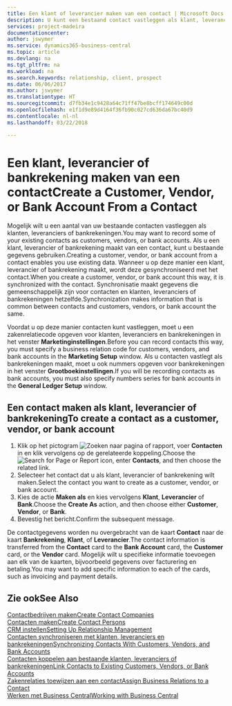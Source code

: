 ```yaml
---
title: Een klant of leverancier maken van een contact | Microsoft Docs
description: U kunt een bestaand contact vastleggen als klant, leverancier of bankrekening met bestaande gegevens en een zakenrelatie opgeven.
services: project-madeira
documentationcenter: 
author: jswymer
ms.service: dynamics365-business-central
ms.topic: article
ms.devlang: na
ms.tgt_pltfrm: na
ms.workload: na
ms.search.keywords: relationship, client, prospect
ms.date: 06/06/2017
ms.author: jswymer
ms.translationtype: HT
ms.sourcegitcommit: d7fb34e1c9428a64c71ff47be8bcff174649c00d
ms.openlocfilehash: e1f1d9e89d4164f36fb90c027cd636da67bc40d9
ms.contentlocale: nl-nl
ms.lasthandoff: 03/22/2018

---
```

# <a name="create-a-customer-vendor-or-bank-account-from-a-contact"></a><span data-ttu-id="ceb7a-103">Een klant, leverancier of bankrekening maken van een contact</span><span class="sxs-lookup"><span data-stu-id="ceb7a-103">Create a Customer, Vendor, or Bank Account From a Contact</span></span>
<span data-ttu-id="ceb7a-104">Mogelijk wilt u een aantal van uw bestaande contacten vastleggen als klanten, leveranciers of bankrekeningen.</span><span class="sxs-lookup"><span data-stu-id="ceb7a-104">You may want to record some of your existing contacts as customers, vendors, or bank accounts.</span></span> <span data-ttu-id="ceb7a-105">Als u een klant, leverancier of bankrekening maakt van een contact, kunt u bestaande gegevens gebruiken.</span><span class="sxs-lookup"><span data-stu-id="ceb7a-105">Creating a customer, vendor, or bank account from a contact enables you use existing data.</span></span> <span data-ttu-id="ceb7a-106">Wanneer u op deze manier een klant, leverancier of bankrekening maakt, wordt deze gesynchroniseerd met het contact.</span><span class="sxs-lookup"><span data-stu-id="ceb7a-106">When you create a customer, vendor, or bank account this way, it is synchronized with the contact.</span></span> <span data-ttu-id="ceb7a-107">Synchronisatie maakt gegevens die gemeenschappelijk zijn voor contacten en klanten, leveranciers of bankrekeningen hetzelfde.</span><span class="sxs-lookup"><span data-stu-id="ceb7a-107">Synchronization makes information that is common between contacts and customers, vendors, or bank account the same.</span></span>

<span data-ttu-id="ceb7a-108">Voordat u op deze manier contacten kunt vastleggen, moet u een zakenrelatiecode opgeven voor klanten, leveranciers en bankrekeningen in het venster **Marketinginstellingen**.</span><span class="sxs-lookup"><span data-stu-id="ceb7a-108">Before you can record contacts this way, you must specify a business relation code for customers, vendors, and bank accounts in the **Marketing Setup** window.</span></span> <span data-ttu-id="ceb7a-109">Als u contacten vastlegt als bankrekeningen maakt, moet u ook nummers opgeven voor bankrekeningen in het venster **Grootboekinstellingen**.</span><span class="sxs-lookup"><span data-stu-id="ceb7a-109">If you will be recording contacts as bank accounts, you must also specify numbers series for bank accounts in the **General Ledger Setup** window.</span></span>

## <a name="to-create-a-contact-as-a-customer-vendor-or-bank-account"></a><span data-ttu-id="ceb7a-110">Een contact maken als klant, leverancier of bankrekening</span><span class="sxs-lookup"><span data-stu-id="ceb7a-110">To create a contact as a customer, vendor, or bank account</span></span>
1. <span data-ttu-id="ceb7a-111">Klik op het pictogram ![Zoeken naar pagina of rapport](media/ui-search/search_small.png "pictogram Zoeken naar pagina of rapport"), voer **Contacten** in en klik vervolgens op de gerelateerde koppeling.</span><span class="sxs-lookup"><span data-stu-id="ceb7a-111">Choose the ![Search for Page or Report](media/ui-search/search_small.png "Search for Page or Report icon") icon, enter **Contacts**, and then choose the related link.</span></span>
2. <span data-ttu-id="ceb7a-112">Selecteer het contact dat u als klant, leverancier of bankrekening wilt maken.</span><span class="sxs-lookup"><span data-stu-id="ceb7a-112">Select the contact you want to create as a customer, vendor, or bank account.</span></span>
3. <span data-ttu-id="ceb7a-113">Kies de actie **Maken als** en kies vervolgens **Klant**, **Leverancier** of **Bank**.</span><span class="sxs-lookup"><span data-stu-id="ceb7a-113">Choose the **Create As** action, and then choose either **Customer**, **Vendor**, or **Bank**.</span></span>
4. <span data-ttu-id="ceb7a-114">Bevestig het bericht.</span><span class="sxs-lookup"><span data-stu-id="ceb7a-114">Confirm the subsequent message.</span></span>

<span data-ttu-id="ceb7a-115">De contactgegevens worden nu overgebracht van de kaart **Contact** naar de kaart **Bankrekening**, **Klant**, of **Leverancier**.</span><span class="sxs-lookup"><span data-stu-id="ceb7a-115">The contact information is transferred from the **Contact** card to the **Bank Account** card, the **Customer** card, or the **Vendor** card.</span></span> <span data-ttu-id="ceb7a-116">Mogelijk wilt u specifieke informatie toevoegen aan elk van de kaarten, bijvoorbeeld gegevens over facturering en betaling.</span><span class="sxs-lookup"><span data-stu-id="ceb7a-116">You may want to add specific information to each of the cards, such as invoicing and payment details.</span></span>

## <a name="see-also"></a><span data-ttu-id="ceb7a-117">Zie ook</span><span class="sxs-lookup"><span data-stu-id="ceb7a-117">See Also</span></span>
[<span data-ttu-id="ceb7a-118">Contactbedrijven maken</span><span class="sxs-lookup"><span data-stu-id="ceb7a-118">Create Contact Companies</span></span>](marketing-create-contact-companies.md)  
[<span data-ttu-id="ceb7a-119">Contacten maken</span><span class="sxs-lookup"><span data-stu-id="ceb7a-119">Create Contact Persons</span></span>](marketing-create-contact-persons.md)  
[<span data-ttu-id="ceb7a-120">CRM instellen</span><span class="sxs-lookup"><span data-stu-id="ceb7a-120">Setting Up Relationship Management</span></span>](marketing-setup-marketing.md)  
[<span data-ttu-id="ceb7a-121">Contacten synchroniseren met klanten, leveranciers en bankrekeningen</span><span class="sxs-lookup"><span data-stu-id="ceb7a-121">Synchronizing Contacts With Customers, Vendors, and Bank Accounts</span></span>](marketing-synchronize-contacts-customers-vendors-bank-accounts.md)  
[<span data-ttu-id="ceb7a-122">Contacten koppelen aan bestaande klanten, leveranciers of bankrekeningen</span><span class="sxs-lookup"><span data-stu-id="ceb7a-122">Link Contacts to Existing Customers, Vendors, or Bank Accounts</span></span>](marketing-how-link-contact.md)  
[<span data-ttu-id="ceb7a-123">Zakenrelaties toewijzen aan een contact</span><span class="sxs-lookup"><span data-stu-id="ceb7a-123">Assign Business Relations to a Contact</span></span>](marketing-business-relations.md#AssignBusRelContact)  
[<span data-ttu-id="ceb7a-124">Werken met Business Central</span><span class="sxs-lookup"><span data-stu-id="ceb7a-124">Working with Business Central</span></span>](ui-work-product.md)

